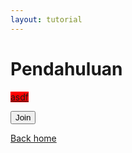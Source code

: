 ```yaml
---
layout: tutorial
---
```


# Pendahuluan

<a href="asdf" style="background-color:#f00">asdf</a>

<button class="bg-red-300 px-3 py-2 rounded">Join</button>

[Back home](/)
